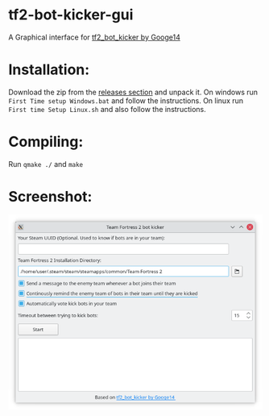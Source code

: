 # tf2-bot-kicker-gui
A Graphical interface for [tf2_bot_kicker by Googe14](https://github.com/Googe14/tf2_bot_kicker)
# Installation:
Download the zip from the [releases section](https://github.com/Jenga500/tf2-bot-kicker-gui/releases/latest) and unpack it.
On windows run `First Time setup Windows.bat` and follow the instructions.
On linux run `First time Setup Linux.sh` and also follow the instructions.
# Compiling:
Run `qmake ./` and `make`
# Screenshot:
![screenshot](https://raw.githubusercontent.com/Jenga500/tf2-bot-kicker-gui/master/Screenshots/Screenshot_20210904_224534.png)
